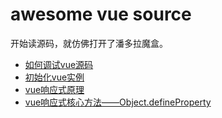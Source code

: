 # awesome vue source

开始读源码，就仿佛打开了潘多拉魔盒。

* [如何调试vue源码](docs/如何调试vue源码.md)
* [初始化vue实例](docs/初始化vue实例.md)
* [vue响应式原理](docs/vue响应式原理.md)
* [vue响应式核心方法——Object.defineProperty](docs/vue响应式核心方法——Object.defineProperty.md)




